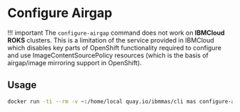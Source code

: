 # Configure Airgap

!!! important
    The `configure-airgap` command does not work on **IBMCloud ROKS** clusters.  This is a limitation of the service provided in IBMCloud which disables key parts of OpenShift functionality required to configure and use ImageContentSourcePolicy resources (which is the basis of airgap/image mirroring support in OpenShift).


## Usage

```bash
docker run -ti --rm -v ~:/home/local quay.io/ibmmas/cli mas configure-airgap
```
